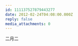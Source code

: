 ```yaml
---
id: 111137527879443277
date: 2012-02-24T04:08:00.000Z
reply: false
media_attachments: 0
---
```


二月二 ​​​​

